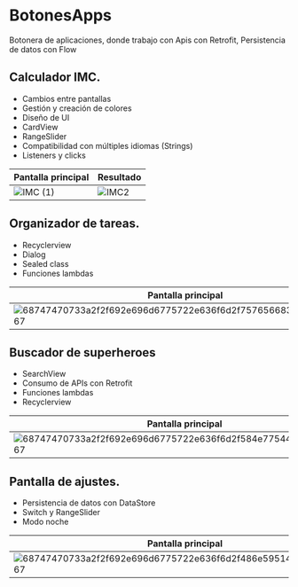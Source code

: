 # BotonesApps
Botonera de aplicaciones, donde trabajo con Apis con Retrofit, Persistencia de datos con Flow

## Calculador IMC.

* Cambios entre pantallas
* Gestión y creación de colores
* Diseño de UI
* CardView
* RangeSlider
* Compatibilidad con múltiples idiomas (Strings)
* Listeners y clicks


| Pantalla principal  | Resultado |
| ------------- | ------------- |
| ![IMC (1)](https://user-images.githubusercontent.com/49825382/228908667-b2a2854b-2ebf-4fab-8514-47a58ab673c2.png)| ![IMC2](https://user-images.githubusercontent.com/49825382/228909037-e1ae81c8-d9d1-4c9c-9ec0-97cc7393ba96.png) |

## Organizador de tareas.

* Recyclerview
* Dialog
* Sealed class
* Funciones lambdas


| Pantalla principal  | Añadiendo tareas |
| ------------- | ------------- |
| ![68747470733a2f2f692e696d6775722e636f6d2f757656683451392e706e67](https://user-images.githubusercontent.com/49825382/228909867-bb5fb8b1-9e4d-4d4d-a667-a482f28997b5.png)| ![68747470733a2f2f692e696d6775722e636f6d2f476848756a36632e706e67](https://user-images.githubusercontent.com/49825382/228910084-474e0fd4-ea2a-437a-a61e-9eeb4cc68a50.png) |

## Buscador de superheroes

* SearchView
* Consumo de APIs con Retrofit
* Funciones lambdas
* Recyclerview


| Pantalla principal  | Detalle de la busqueda |
| ------------- | ------------- |
|![68747470733a2f2f692e696d6775722e636f6d2f584e7754486a792e706e67](https://user-images.githubusercontent.com/49825382/228910900-f023253a-6f6f-4a03-89ab-923a4cb44fa8.png) | ![68747470733a2f2f692e696d6775722e636f6d2f78594f73734a662e706e67](https://user-images.githubusercontent.com/49825382/228911053-f8b99081-44af-4703-a005-2182e1c282e1.png) |

## Pantalla de ajustes.

* Persistencia de datos con DataStore
* Switch y RangeSlider
* Modo noche


| Pantalla principal  | Persistencia de datos |
| ------------- | ------------- |
|![68747470733a2f2f692e696d6775722e636f6d2f486e59514965772e706e67](https://user-images.githubusercontent.com/49825382/228911785-1074f284-ad18-4ee9-a6cc-2458b7acc5a6.png) | ![68747470733a2f2f692e696d6775722e636f6d2f7031596e3167742e706e67](https://user-images.githubusercontent.com/49825382/228911827-a9474fa5-011e-4c5d-ab6a-ecb310704132.png) |
